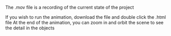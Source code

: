 The .mov file is a recording of the current state of the project

If you wish to run the animation, download the file and double click the .html file
At the end of the animation, you can zoom in and orbit the scene to see the detail in the objects
